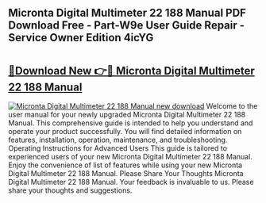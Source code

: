 ## Micronta Digital Multimeter 22 188 Manual PDF Download Free - Part-W9e User Guide Repair - Service Owner Edition 4icYG

# <h2><a href="http://bc68794.oget.top/?id=Micronta+Digital+Multimeter+22+188+Manual">🔗Download New 👉🔴 Micronta Digital Multimeter 22 188 Manual</a></h2>

[![Micronta Digital Multimeter 22 188 Manual new download](https://i.imgur.com/5g1atiW.png)](http://bc68794.oget.top/?id=Micronta+Digital+Multimeter+22+188+Manual)
Welcome to the user manual for your newly upgraded Micronta Digital Multimeter 22 188 Manual. This comprehensive guide is intended to help you understand and operate your product successfully. You will find detailed information on features, installation, operation, maintenance, and troubleshooting. Operating Instructions for Advanced Users This guide is tailored to experienced users of your new Micronta Digital Multimeter 22 188 Manual. Enjoy the convenience of list of features while using your new Micronta Digital Multimeter 22 188 Manual. Please Share Your Thoughts Micronta Digital Multimeter 22 188 Manual. Your feedback is invaluable to us. Please share your thoughts and suggestions.
